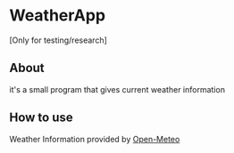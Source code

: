 # WeatherApp
[Only for testing/research]

## About
it's a small program that gives current weather information

## How to use

Weather Information provided by [Open-Meteo](https://open-meteo.com/)
